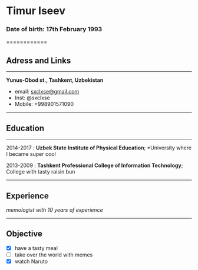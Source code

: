 # Timur Iseev
### Date of birth: 17th February 1993
============
## Adress and Links

-------------------     ----------------------------
**Yunus-Obod st., Tashkent,  Uzbekistan**                 
* email: sxclxse@gmail.com 
* Inst: @sxclxse 
* Mobile: +998901571090 
-------------------     ----------------------------

## Education
---------

 2014-2017
:   **Uzbek State Institute of Physical Education**; *University where I became super cool

 2013-2009
:   **Tashkent Professional College of Information Technology**; College with tasty raisin bun

----------

Experience
----------
_memologist with 10 years of experience_

----------

Objective
----------

- [x] have a tasty meal
- [ ] take over the world with memes
- [x] watch Naruto
